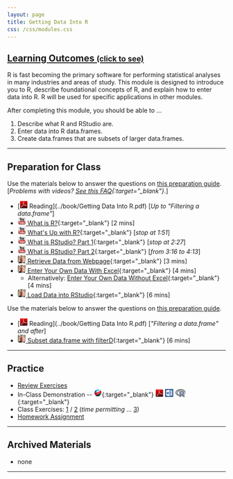 ```yaml
---
layout: page
title: Getting Data Into R
css: /css/modules.css
---
```


<div class="panel-group-ILOs">
  <div class="panel panel-default">
    <div class="panel-heading">
      <h2 class="panel-title">
        <a data-toggle="collapse" href="#ILOs">Learning Outcomes <small>(click to see)</small></a>
      </h2>
    </div>
    <div id="ILOs" class="panel-collapse collapse">
      <div class="panel-body">
R is fast becoming the primary software for performing statistical analyses in many industries and areas of study.  This module is designed to introduce you to R, describe foundational concepts of R, and explain how to enter data into R.  R will be used for specific applications in other modules.

<p>After completing this module, you should be able to ...</p>

<ol>
  <li>Describe what R and RStudio are.</li>
  <li>Enter data into R data.frames.</li>
  <li>Create data.frames that are subsets of larger data.frames.</li>
</ol>
      </div>
    </div>
  </div>
</div>

----

## Preparation for Class

Use the materials below to answer the questions on [this preparation guide](GettingDataIntoR_Prep1). [*Problems with videos? [See this FAQ](../resources/FAQ/FAQs/videos){:target="_blank"}.*]

* [![PDF](../img/pdf.png) Reading](../book/Getting Data Into R.pdf) [*Up to "Filtering a data.frame"*]
* [![YouTube](../img/youtube.png) What is R?](https://www.youtube.com/watch?v=XcBLEVknqvY){:target="_blank"} [2 mins]
* [![YouTube](../img/youtube.png) What's Up with R?](https://www.youtube.com/watch?v=ZwYQPtU2Pa0){:target="_blank"} [*stop at 1:51*]
* [![YouTube](../img/youtube.png) What is RStudio? Part 1](https://www.youtube.com/watch?v=riONFzJdXcs){:target="_blank"} [*stop at 2:27*]
* [![YouTube](../img/youtube.png) What is RStudio? Part 2](https://www.youtube.com/watch?v=riONFzJdXcs){:target="_blank"} [*from 3:16 to 4:13*]
* [![Vimeo](../img/dhovid.png) Retrieve Data from Webpage](https://vimeo.com/user45324800/ncstats-getdatawebpage){:target="_blank"} [3 mins]
* [![Vimeo](../img/dhovid.png) Enter Your Own Data With Excel](https://vimeo.com/user45324800/ncstats-preparedataexcel){:target="_blank"} [4 mins]
    * Alternatively: [Enter Your Own Data Without Excel](https://vimeo.com/user45324800/ncstats-preparedatatextfile){:target="_blank"} [4 mins]
* [![Vimeo](../img/dhovid.png) Load Data into RStudio](https://vimeo.com/user45324800/ncstats-loadcsvrstudio){:target="_blank"} [6 mins]


Use the materials below to answer the questions on [this preparation guide](GettingDataIntoR_Prep2).

* [![PDF](../img/pdf.png) Reading](../book/Getting Data Into R.pdf) [*"Filtering a data.frame" and after*]
* [![Vimeo](../img/dhovid.png) Subset data.frame with filterD](https://vimeo.com/user45324800/filterd){:target="_blank"} [6 mins]

----

## Practice

* [Review Exercises](GettingDataIntoR_RevEx.html)
* In-Class Demonstration -- [![Web](../img/web.png)](GettingDataIntoR_RHO.html){:target="_blank"}  [![PDF](../img/pdf.png)](GettingDataIntoR_RHO.pdf) [![MSWord](../img/word.png)](GettingDataIntoR_RHO.docx)  [![R](../img/Rlogo.png)](GettingDataIntoR_RHO.R){:target="_blank"}
* Class Exercises: [1](GettingDataIntoR_CE1) / [2](GettingDataIntoR_CE2) (*time permitting* ... [3](GettingDataIntoR_CE3))
* [Homework Assignment](GettingDataIntoR_HW)

----

## Archived Materials

* none

----
